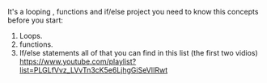 It's a looping , functions and if/else project 
you need to know this concepts before you start:
1. Loops.
2. functions.
3. If/else statements
all of that you can find in this list (the first two vidios)
https://www.youtube.com/playlist?list=PLGLfVvz_LVvTn3cK5e6LjhgGiSeVlIRwt
